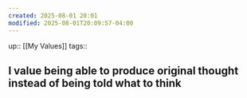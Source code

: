 ```yaml
---
created: 2025-08-01 20:01
modified: 2025-08-01T20:09:57-04:00
---
```

up:: [[My Values]]
tags::
## I value being able to produce original thought instead of being told what to think

<!--
Define the behaviors that align with this value. These actions will guide you back, when you fall off track. Be sure to include the “why” behind each. -->



